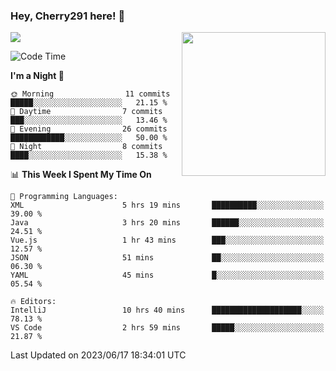 ### Hey, Cherry291 here! 👋

![](https://metrics.lecoq.io/cherry291?template=classic&config.timezone=Asia%2FShanghai)
<img align='right' src="https://media.giphy.com/media/M9gbBd9nbDrOTu1Mqx/giphy.gif" width="230">
<!-- ![](https://github-readme-stats-ouuan.vercel.app/api?username=cherry291&theme=dark&show_icons=true) -->

<!--START_SECTION:waka-->
![Code Time](http://img.shields.io/badge/Code%20Time-50%20hrs%205%20mins-blue)

**I'm a Night 🦉** 

```text
🌞 Morning                11 commits          █████░░░░░░░░░░░░░░░░░░░░   21.15 % 
🌆 Daytime                7 commits           ███░░░░░░░░░░░░░░░░░░░░░░   13.46 % 
🌃 Evening                26 commits          ████████████░░░░░░░░░░░░░   50.00 % 
🌙 Night                  8 commits           ████░░░░░░░░░░░░░░░░░░░░░   15.38 % 
```


📊 **This Week I Spent My Time On** 

```text
💬 Programming Languages: 
XML                      5 hrs 19 mins       ██████████░░░░░░░░░░░░░░░   39.00 % 
Java                     3 hrs 20 mins       ██████░░░░░░░░░░░░░░░░░░░   24.51 % 
Vue.js                   1 hr 43 mins        ███░░░░░░░░░░░░░░░░░░░░░░   12.57 % 
JSON                     51 mins             ██░░░░░░░░░░░░░░░░░░░░░░░   06.30 % 
YAML                     45 mins             █░░░░░░░░░░░░░░░░░░░░░░░░   05.54 % 

🔥 Editors: 
IntelliJ                 10 hrs 40 mins      ████████████████████░░░░░   78.13 % 
VS Code                  2 hrs 59 mins       █████░░░░░░░░░░░░░░░░░░░░   21.87 % 
```


 Last Updated on 2023/06/17 18:34:01 UTC
<!--END_SECTION:waka-->

<!--
**Cherry291/cherry291** is a ✨ _special_ ✨ repository because its `README.md` (this file) appears on your GitHub profile.

Here are some ideas to get you started:

- 🔭 I’m currently working on ...
- 🌱 I’m currently learning ...
- 👯 I’m looking to collaborate on ...
- 🤔 I’m looking for help with ...
- 💬 Ask me about ...
- 📫 How to reach me: ...
- 😄 Pronouns: ...
- ⚡ Fun fact: ...
-->
